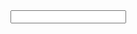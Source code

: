 <article>

<aside class="doc-demo"><input type="text" required="required" id="a" class="x-textbox" x-match="a222/asdasd" x-msg-required="啊啊飒飒是..." x-validate="return fn()"> <span claxx="x-tipbox"> <span class="x-tipbox"></span> <script>Validator.get('a');</script> </span></aside>

</article>